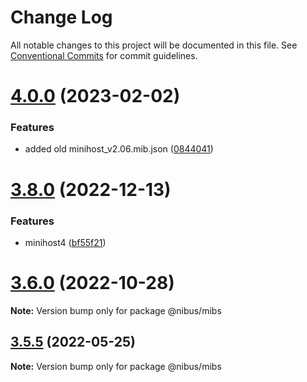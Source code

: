 # Change Log

All notable changes to this project will be documented in this file.
See [Conventional Commits](https://conventionalcommits.org) for commit guidelines.

# [4.0.0](https://github.com/sarakusha/nibus/compare/v3.8.0...v4.0.0) (2023-02-02)


### Features

* added old minihost_v2.06.mib.json ([0844041](https://github.com/sarakusha/nibus/commit/0844041e9e4c34230657bbc7c8a4757a8332a8af))





# [3.8.0](https://github.com/sarakusha/nibus/compare/v3.7.0...v3.8.0) (2022-12-13)


### Features

* minihost4 ([bf55f21](https://github.com/sarakusha/nibus/commit/bf55f211a41f27b938ddcfc1e2c94937177e200c))





# [3.6.0](https://github.com/sarakusha/nibus/compare/v3.5.4...v3.6.0) (2022-10-28)

**Note:** Version bump only for package @nibus/mibs





## [3.5.5](https://github.com/sarakusha/nibus/compare/v3.5.4...v3.5.5) (2022-05-25)

**Note:** Version bump only for package @nibus/mibs
